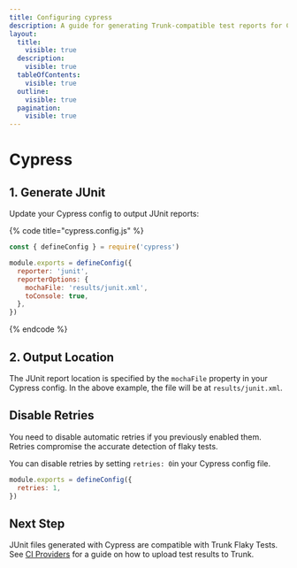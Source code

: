 ```yaml
---
title: Configuring cypress
description: A guide for generating Trunk-compatible test reports for Cypress tests
layout:
  title:
    visible: true
  description:
    visible: true
  tableOfContents:
    visible: true
  outline:
    visible: true
  pagination:
    visible: true
---
```


# Cypress

## 1. Generate JUnit

Update your Cypress config to output JUnit reports:

{% code title="cypress.config.js" %}
```javascript
const { defineConfig } = require('cypress')

module.exports = defineConfig({
  reporter: 'junit',
  reporterOptions: {
    mochaFile: 'results/junit.xml',
    toConsole: true,
  },
})
```
{% endcode %}

## 2. Output Location

The JUnit report location is specified by the `mochaFile` property in your Cypress config. In the above example, the file will be at `results/junit.xml`.

## Disable Retries

You need to disable automatic retries if you previously enabled them. Retries compromise the accurate detection of flaky tests.

You can disable retries by setting `retries: 0`in your Cypress config file.

```javascript
module.exports = defineConfig({
  retries: 1,
})
```

## Next Step

JUnit files generated with Cypress are compatible with Trunk Flaky Tests. See [CI Providers](https://docs.trunk.io/flaky-tests/get-started/ci-providers) for a guide on how to upload test results to Trunk.
